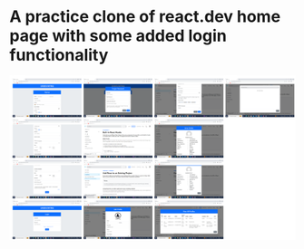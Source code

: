 # A practice clone of react.dev home page with some added login functionality

![](assests\sampleCollage.png)
